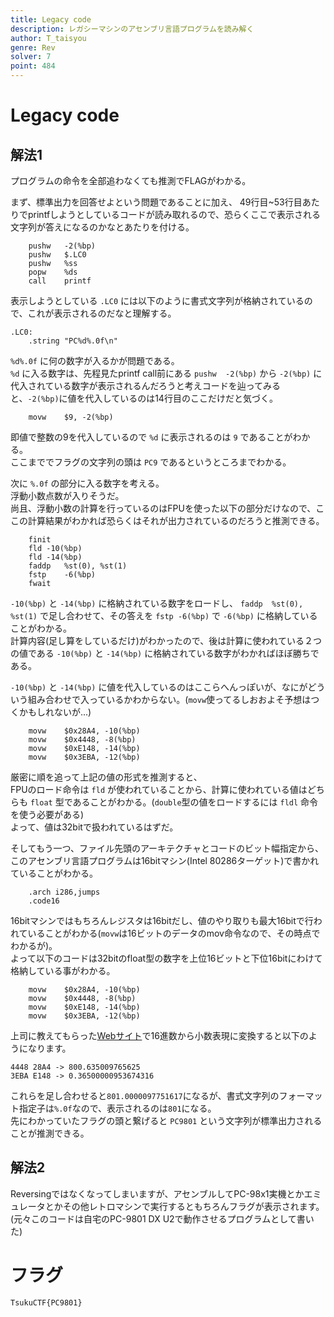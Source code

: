 ```yaml
---
title: Legacy code
description: レガシーマシンのアセンブリ言語プログラムを読み解く
author: T_taisyou
genre: Rev
solver: 7
point: 484
---
```


# Legacy code
## 解法1
プログラムの命令を全部追わなくても推測でFLAGがわかる。  

まず、標準出力を回答せよという問題であることに加え、
49行目~53行目あたりでprintfしようとしているコードが読み取れるので、恐らくここで表示される文字列が答えになるのかなとあたりを付ける。  
```
	pushw	-2(%bp)
	pushw	$.LC0
	pushw	%ss
	popw	%ds
	call	printf
```

表示しようとしている `.LC0` には以下のように書式文字列が格納されているので、これが表示されるのだなと理解する。  
```
.LC0:
	.string	"PC%d%.0f\n"
```

`%d%.0f` に何の数字が入るかが問題である。  
`%d` に入る数字は、先程見たprintf call前にある `pushw	-2(%bp)` から `-2(%bp)` に代入されている数字が表示されるんだろうと考えコードを辿ってみると、`-2(%bp)`に値を代入しているのは14行目のここだけだと気づく。  
```
	movw	$9,	-2(%bp)
```
即値で整数の9を代入しているので `%d` に表示されるのは `9` であることがわかる。  
ここまででフラグの文字列の頭は `PC9` であるというところまでわかる。  

次に `%.0f` の部分に入る数字を考える。  
浮動小数点数が入りそうだ。  
尚且、浮動小数の計算を行っているのはFPUを使った以下の部分だけなので、ここの計算結果がわかれば恐らくはそれが出力されているのだろうと推測できる。  
```
	finit
	fld	-10(%bp)
	fld	-14(%bp)
	faddp	%st(0), %st(1)
	fstp	-6(%bp)
	fwait
```

`-10(%bp)` と `-14(%bp)` に格納されている数字をロードし、
`faddp	%st(0), %st(1)` で足し合わせて、その答えを `fstp	-6(%bp)` で `-6(%bp)` に格納していることがわかる。  
計算内容(足し算をしているだけ)がわかったので、後は計算に使われている２つの値である `-10(%bp)` と `-14(%bp)` に格納されている数字がわかればほぼ勝ちである。  

`-10(%bp)` と `-14(%bp)` に値を代入しているのはここらへんっぽいが、なにがどういう組み合わせで入っているかわからない。(`movw`使ってるしおおよそ予想はつくかもしれないが...)
```
	movw	$0x28A4, -10(%bp)
	movw	$0x4448, -8(%bp)
	movw	$0xE148, -14(%bp)
	movw	$0x3EBA, -12(%bp)
```

厳密に順を追って上記の値の形式を推測すると、  
FPUのロード命令は `fld` が使われていることから、計算に使われている値はどちらも `float` 型であることがわかる。(`double`型の値をロードするには `fldl` 命令を使う必要がある)  
よって、値は32bitで扱われているはずだ。  

そしてもう一つ、ファイル先頭のアーキテクチャとコードのビット幅指定から、このアセンブリ言語プログラムは16bitマシン(Intel 80286ターゲット)で書かれていることがわかる。  
```
	.arch i286,jumps
	.code16
```

16bitマシンではもちろんレジスタは16bitだし、値のやり取りも最大16bitで行われていることがわかる(`movw`は16ビットのデータのmov命令なので、その時点でわかるが)。  
よって以下のコードは32bitのfloat型の数字を上位16ビットと下位16bitにわけて格納している事がわかる。  
```
	movw	$0x28A4, -10(%bp)
	movw	$0x4448, -8(%bp)
	movw	$0xE148, -14(%bp)
	movw	$0x3EBA, -12(%bp)
```

上司に教えてもらった[Webサイト](https://silight.hatenablog.jp/entry/2016/08/23/212820)で16進数から小数表現に変換すると以下のようになります。  

```
4448 28A4 -> 800.635009765625
3EBA E148 -> 0.36500000953674316
```

これらを足し合わせると`801.0000097751617`になるが、書式文字列のフォーマット指定子は`%.0f`なので、表示されるのは`801`になる。  
先にわかっていたフラグの頭と繋げると `PC9801` という文字列が標準出力されることが推測できる。  

## 解法2
Reversingではなくなってしまいますが、アセンブルしてPC-98x1実機とかエミュレータとかその他レトロマシンで実行するともちろんフラグが表示されます。(元々このコードは自宅のPC-9801 DX U2で動作させるプログラムとして書いた)  

# フラグ
```
TsukuCTF{PC9801}
```